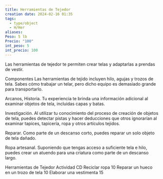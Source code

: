 ```yaml
---
title: Herramientas de Tejedor
creation date: 2024-02-16 01:35
tags:
  - type/object
  - H/Her
aliases: 
Peso: 5 lb
Precio: "100"
int_peso: 5
int_precio: 100
---
```


Las herramientas de tejedor te permiten crear telas y adaptarlas a prendas de vestir. 

Componentes Las herramientas de tejido incluyen hilo, agujas y trozos de tela. Sabes cómo trabajar un telar, pero dicho equipo es demasiado grande para transportarlo.

Arcanos, Historia. Tu experiencia te brinda una información adicional al examinar objetos de tela, incluidas capas y batas.

Investigación. Al utilizar tu conocimiento del proceso de creación de objetos de tela, puedes detectar pistas y hacer deducciones que otros ignorarían al examinar tapices, tapicería, ropa y otros artículos tejidos.

Reparar. Como parte de un descanso corto, puedes reparar un solo objeto de tela dañado.

Ropa artesanal. Suponiendo que tengas acceso a suficiente tela e hilo, puedes crear un atuendo para una criatura como parte de un descanso largo.

Herramientas de Tejedor
Actividad                                                             CD
Reciclar ropa                                                        10
Reparar un hueco en un trozo de tela                10
Elaborar una vestimenta                                     15